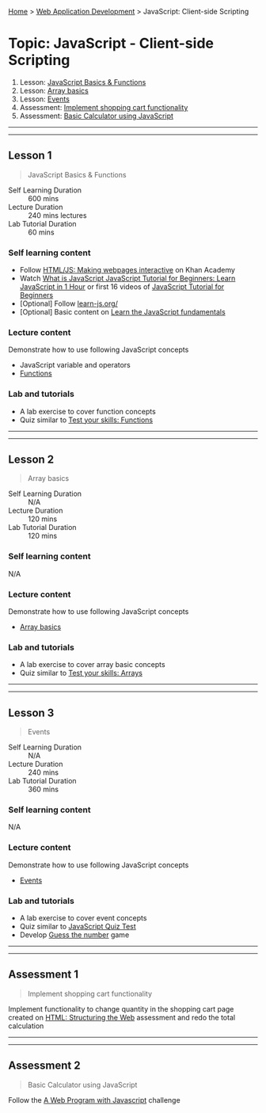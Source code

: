 [Home](../README.md) > [Web Application Development](./README.md) > JavaScript: Client-side Scripting

# Topic: JavaScript - Client-side Scripting

1. Lesson: [JavaScript Basics & Functions](#lesson-1)
1. Lesson: [Array basics](#lesson-2)
1. Lesson: [Events](#lesson-3)
1. Assessment: [Implement shopping cart functionality](#assessment-1)
1. Assessment: [Basic Calculator using JavaScript](#assessment-2)

---

---

## Lesson 1

> JavaScript Basics & Functions

<dl>
<dt>Self Learning Duration</dt>
<dd>600 mins</dd>
<dt>Lecture Duration</dt>
<dd>240 mins lectures</dd>
<dt>Lab Tutorial Duration</dt>
<dd>60 mins</dd>
</dl>

### Self learning content

- Follow [HTML/JS: Making webpages interactive](https://www.khanacademy.org/computing/computer-programming/html-css-js) on Khan Academy
- Watch [What is JavaScript JavaScript Tutorial for Beginners: Learn JavaScript in 1 Hour](https://www.youtube.com/watch?v=W6NZfCO5SIk) or first 16 videos of [JavaScript Tutorial for Beginners](https://www.youtube.com/playlist?list=PLsyeobzWxl7qtP8Lo9TReqUMkiOp446cV)
- [Optional] Follow [learn-js.org/](https://www.learn-js.org/)
- [Optional] Basic content on [Learn the JavaScript fundamentals](https://www.codecademy.com/learn/introduction-to-javascript)

### Lecture content

Demonstrate how to use following JavaScript concepts
- JavaScript variable and operators
- [Functions](https://developer.mozilla.org/en-US/docs/Learn/JavaScript/Building_blocks/Functions)

### Lab and tutorials

- A lab exercise to cover function concepts
- Quiz similar to [Test your skills: Functions](https://developer.mozilla.org/en-US/docs/Learn/JavaScript/Building_blocks/Test_your_skills:_Functions)

---

---

## Lesson 2

> Array basics

<dl>
<dt>Self Learning Duration</dt>
<dd>N/A</dd>
<dt>Lecture Duration</dt>
<dd>120 mins</dd>
<dt>Lab Tutorial Duration</dt>
<dd>120 mins</dd>
</dl>

### Self learning content

N/A

### Lecture content

Demonstrate how to use following JavaScript concepts
- [Array basics](https://developer.mozilla.org/en-US/docs/Learn/JavaScript/First_steps/Arrays)

### Lab and tutorials

- A lab exercise to cover array basic concepts
- Quiz similar to [Test your skills: Arrays](https://developer.mozilla.org/en-US/docs/Learn/JavaScript/First_steps/Test_your_skills:_Arrays)

---

---

## Lesson 3

> Events

<dl>
<dt>Self Learning Duration</dt>
<dd>N/A</dd>
<dt>Lecture Duration</dt>
<dd>240 mins</dd>
<dt>Lab Tutorial Duration</dt>
<dd>360 mins</dd>
</dl>

### Self learning content

N/A

### Lecture content

Demonstrate how to use following JavaScript concepts
- [Events](https://developer.mozilla.org/en-US/docs/Learn/JavaScript/Building_blocks/Events)

### Lab and tutorials

- A lab exercise to cover event concepts
- Quiz similar to [JavaScript Quiz Test](https://www.w3schools.com/js/js_quiz.asp)
- Develop [Guess the number](https://developer.mozilla.org/en-US/docs/Learn/JavaScript/First_steps/A_first_splash) game

---

---

## Assessment 1

> Implement shopping cart functionality

Implement functionality to change quantity in the shopping cart page created on [HTML: Structuring the Web](./02-html-structuring-the-web.md) assessment and redo the total calculation

---

---

## Assessment 2

> Basic Calculator using JavaScript

Follow the [A Web Program with Javascript](https://www.futurecareersbridge.net/javascript) challenge
